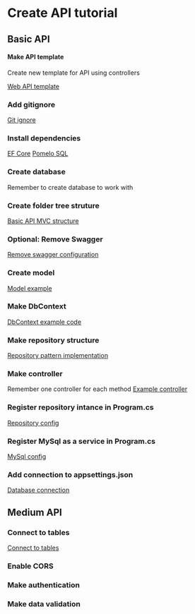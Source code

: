 # Create API tutorial

## Basic API

#### Make API template
Create new template for API using controllers

[Web API template](Web%20API%20template.md)

### Add gitignore
[Git ignore](/CSharp/Commands/GitIgnore.md)

### Install dependencies
[EF Core](/CSharp/Libraries/EntityFrameworkCore.md)
[Pomelo SQL](/CSharp/Libraries/PomeloSql.md)

### Create database
Remember to create database to work with

### Create folder tree struture
[Basic API MVC structure](/Architecture/TreeFolder/CSharp/WebApiTree.md)

### Optional: Remove Swagger
[Remove swagger configuration](/CSharp/Configurations/RemoveSwagger.md)

### Create model
[Model example](/CSharp/ExampleCode/Model.md)

### Make DbContext 
[DbContext example code](/CSharp/ExampleCode/BaseContext.md)

### Make repository structure
[Repository pattern implementation](/CSharp/ExampleCode/RepositoryImplemetation.md)

### Make controller
Remember one controller for each method
[Example controller](/CSharp/ExampleCode/Controller.md)

### Register repository intance in Program.cs 
[Repository config ](/CSharp/Configurations/ProgramConfiguration.md)

### Register MySql as a service in Program.cs
[MySql config ](/CSharp/Configurations/ProgramConfiguration.md)

### Add connection to appsettings.json
[Database connection](/CSharp/Configurations/MakeDatabaseConnection.md)

## Medium API
### Connect to tables
[Connect to tables](/CSharp/HowTo/ConnectTwoDataBases.md)

### Enable CORS
### Make authentication
### Make data validation